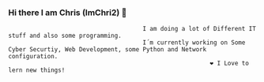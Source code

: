### Hi there I am Chris (ImChri2) 👋
                                                               
                                          I am doing a lot of Different IT stuff and also some programming. 
                                          I´m currently working on Some Cyber Securtiy, Web Development, some Python and Network configuration. 
                                                             ❤️ I Love to lern new things!

<!--
**ImChri2/imchri2** is a ✨ _special_ ✨ repository because its `README.md` (this file) appears on your GitHub profile.

Here are some ideas to get you started:

- 🔭 I’m currently working on ...
- 🌱 I’m currently learning ...
- 👯 I’m looking to collaborate on ...
- 🤔 I’m looking for help with ...
- 💬 Ask me about ...
- 📫 How to reach me: ...
- 😄 Pronouns: ...
- ⚡ Fun fact: ...
-->
